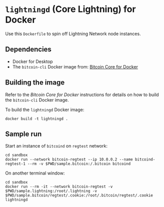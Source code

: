 # `lightningd` (Core Lightning) for Docker

Use this `Dockerfile` to spin off Lightning Network node instances.

## Dependencies

- Docker for Desktop
- The `bitcoin-cli` Docker image from: [Bitcoin Core for Docker](https://github.com/craigwrong/docker-bitcoin-core)

## Building the image

Refer to the _Bitcoin Core for Docker_ instructions for details on how to build the `bitcoin-cli` Docker image.

To build the `lightningd` Docker image:

    docker build -t lightningd .

## Sample run

Start an instance of `bitcoind` on `regtest` network:

    cd sandbox
    docker run --network bitcoin-regtest --ip 10.0.0.2 --name bitcoind-regtest-1 --rm -v $PWD/sample.bitcoin:/.bitcoin bitcoind

On another terminal window:

    cd sandbox
    docker run --rm -it --network bitcoin-regtest -v $PWD/sample.lightning:/root/.lightning -v $PWD/sample.bitcoin/regtest/.cookie:/root/.bitcoin/regtest/.cookie lightningd
